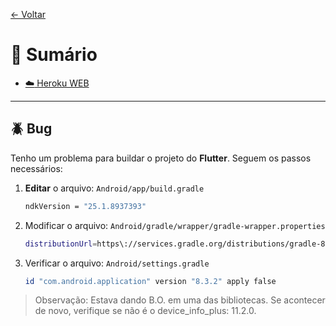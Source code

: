 [← Voltar](../README.md)

# :bookmark_tabs: Sumário

- [:cloud: Heroku WEB](#-bug)

---

## :beetle: Bug

Tenho um problema para buildar o projeto do **Flutter**. Seguem os passos necessários:

1. **Editar** o arquivo: `Android/app/build.gradle`

   ```sh
   ndkVersion = "25.1.8937393"

   ```

2. Modificar o arquivo: `Android/gradle/wrapper/gradle-wrapper.properties`

   ```sh
   distributionUrl=https\://services.gradle.org/distributions/gradle-8.4-all.zip

   ```

3. Verificar o arquivo: `Android/settings.gradle`

   ```sh
   id "com.android.application" version "8.3.2" apply false
   ```

> Observação: Estava dando B.O. em uma das bibliotecas. Se acontecer de novo, verifique se não é o device_info_plus: 11.2.0.
